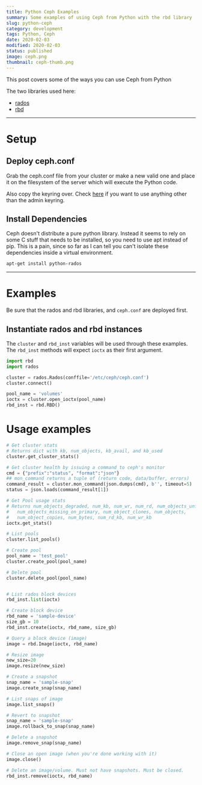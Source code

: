 ```yaml
---
title: Python Ceph Examples
summary: Some examples of using Ceph from Python with the rbd library
slug: python-ceph
category: development
tags: Python, Ceph
date: 2020-02-03
modified: 2020-02-03
status: published
image: ceph.png
thumbnail: ceph-thumb.png
---
```



This post covers some of the ways you can use Ceph from Python

The two libraries used here:

- [rados](https://docs.ceph.com/docs/master/rados/api/python/)
- [rbd](https://docs.ceph.com/docs/giant/rbd/librbdpy/)


---

# Setup

## Deploy ceph.conf

Grab the ceph.conf file from your cluster or make a new valid one and place
it on the filesystem of the server which will execute the Python code.

Also copy the keyring over. Check [here](https://docs.ceph.com/docs/master/rados/api/python/)
if you want to use anything other than the admin keyring.


## Install Dependencies

Ceph doesn't distribute a pure python library. Instead it seems to rely on some
C stuff that needs to be installed, so you need to use apt instead of pip.
This is a pain, since so far as I can tell you can't isolate these dependencies
inside a virtual environment.

```bash
apt-get install python-rados
```


---

# Examples

Be sure that the rados and rbd libraries, and `ceph.conf` are deployed first.

## Instantiate rados and rbd instances

The `cluster` and `rbd_inst` variables will be used through these examples.
The `rbd_inst` methods will expect `ioctx` as their first argument.

```python
import rbd
import rados

cluster = rados.Rados(conffile='/etc/ceph/ceph.conf')
cluster.connect()

pool_name = 'volumes'
ioctx = cluster.open_ioctx(pool_name)
rbd_inst = rbd.RBD()
```

# Usage examples

```python
# Get cluster stats
# Returns dict with kb, num_objects, kb_avail, and kb_used
cluster.get_cluster_stats()

# Get cluster health by issuing a command to ceph's monitor
cmd = {"prefix":"status", "format":"json"}
## mon_command returns a tuple of (return code, data/buffer, errors)
command_result = cluster.mon_command(json.dumps(cmd), b'', timeout=5)
status = json.loads(command_result[1])

# Get Pool usage stats
# Returns num_objects_degraded, num_kb, num_wr, num_rd, num_objects_unfound,
#   num_objects_missing_on_primary, num_object_clones, num_objects,
#   num_object_copies, num_bytes, num_rd_kb, num_wr_kb
ioctx.get_stats()

# List pools
cluster.list_pools()

# Create pool
pool_name = 'test_pool'
cluster.create_pool(pool_name)

# Delete pool
cluster.delete_pool(pool_name)


# List rados block devices
rbd_inst.list(ioctx)

# Create block device
rbd_name = 'sample-device'
size_gb = 10
rbd_inst.create(ioctx, rbd_name, size_gb)

# Query a block device (image)
image = rbd.Image(ioctx, rbd_name)

# Resize image
new_size=20
image.resize(new_size)

# Create a snapshot
snap_name = 'sample-snap'
image.create_snap(snap_name)

# List snaps of image
image.list_snaps()

# Revert to snapshot
snap_name = 'sample-snap'
image.rollback_to_snap(snap_name)

# Delete a snapshot
image.remove_snap(snap_name)

# Close an open image (when you're done working with it)
image.close()

# Delete an image/volume. Must not have snapshots. Must be closed.
rbd_inst.remove(ioctx, rbd_name)
```

